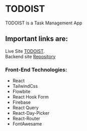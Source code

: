 # TODOIST
TODOIST is a Task Management App


## Important links are:
Live Site [TODOIST](https://todo-1bf78.web.app/).\
Backend site [Repository](https://github.com/monirhabderabby/todo-server)

### Front-End Technologies:
* React
* TailwindCss
* Flowbite
* React Hook Form
* Firebase
* React Query
* React-Day-Picker
* React-Router
* FontAwesame
